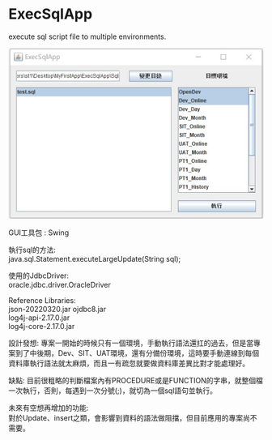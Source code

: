 # ExecSqlApp
execute sql script file to multiple environments.

![image](https://github.com/feel0729/ExecSqlApp/blob/main/view.JPG)

GUI工具包 : Swing

執行sql的方法:  
java.sql.Statement.executeLargeUpdate(String sql);

使用的JdbcDriver:  
oracle.jdbc.driver.OracleDriver 

Reference Libraries:  
json-20220320.jar 
ojdbc8.jar  
log4j-api-2.17.0.jar  
log4j-core-2.17.0.jar 

設計發想: 
專案一開始的時候只有一個環境，手動執行語法還扛的過去，但是當專案到了中後期，Dev、SIT、UAT環境，還有分備份環境，這時要手動連線到每個資料庫執行語法就太麻煩，而且一有疏忽就要做資料庫差異比對才能處理好。

缺點: 
目前很粗略的判斷檔案內有PROCEDURE或是FUNCTION的字串，就整個檔一次執行，否則，每遇到一次分號(;)，就切為一個sql語句並執行。

未來有空想再增加的功能:  
對於Update、insert之類，會影響到資料的語法做阻擋，但目前應用的專案尚不需要。

